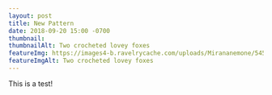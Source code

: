 ```yaml
---
layout: post
title: New Pattern
date: 2018-09-20 15:00 -0700
thumbnail:
thumbnailAlt: Two crocheted lovey foxes
featureImg: https://images4-b.ravelrycache.com/uploads/Mirananemone/545689684/IMG_0457_small2.jpg
featureImgAlt: Two crocheted lovey foxes
---
```


This is a test!
